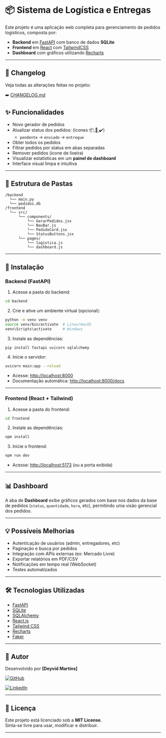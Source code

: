 # 📦 Sistema de Logística e Entregas

Este projeto é uma aplicação web completa para gerenciamento de pedidos logísticos, composta por:

- **Backend** em [FastAPI](https://fastapi.tiangolo.com/) com banco de dados **SQLite**
- **Frontend** em [React](https://reactjs.org/) com [TailwindCSS](https://tailwindcss.com/)
- **Dashboard** com gráficos utilizando [Recharts](https://recharts.org/)

---
## 📝 Changelog

Veja todas as alterações feitas no projeto:

➡️ [CHANGELOG.md](./CHANGELOG.md)

## ✨ Funcionalidades

- Novo gerador de pedidos 
- Atualizar status dos pedidos: (icones 📦,🚚,✔️)
  - `pendente` → `enviado` → `entregue`
- Obter todos os pedidos
- Filtrar pedidos por status em abas separadas
- Remover pedidos (ícone de lixeira)
- Visualizar estatísticas em um **painel de dashboard**
- Interface visual limpa e intuitiva

---

## 📁 Estrutura de Pastas

```
/backend
  └── main.py
  └── pedidos.db
/frontend
  └── src/
      └── components/
          └── GerarPedidos.jsx
          └── NavBar.js
          └── PedidoCard.jsx
          └── StatusButtons.jsx
      └── pages/
          └── logistica.js
          └── dashboard.js
```

---

## 🚀 Instalação

### Backend (FastAPI)

1. Acesse a pasta do backend:

```bash
cd backend
```

2. Crie e ative um ambiente virtual (opcional):

```bash
python -m venv venv
source venv/bin/activate  # Linux/macOS
venv\Scripts\activate     # Windows
```

3. Instale as dependências:

```bash
pip install fastapi uvicorn sqlalchemy
```

4. Inicie o servidor:

```bash
uvicorn main:app --reload
```

- Acesse: [http://localhost:8000](http://localhost:8000)
- Documentação automática: [http://localhost:8000/docs](http://localhost:8000/docs)

---

### Frontend (React + Tailwind)

1. Acesse a pasta do frontend:

```bash
cd frontend
```

2. Instale as dependências:

```bash
npm install
```

3. Inicie o frontend:

```bash
npm run dev
```

- Acesse: [http://localhost:5173](http://localhost:5173) (ou a porta exibida)

---

## 📊 Dashboard

A aba de **Dashboard** exibe gráficos gerados com base nos dados da base de pedidos (`status`, `quantidade`, `hora`, etc), permitindo uma visão gerencial dos pedidos.

---

## 💡 Possíveis Melhorias

- Autenticação de usuários (admin, entregadores, etc)
- Paginação e busca por pedidos
- Integração com APIs externas (ex: Mercado Livre)
- Exportar relatórios em PDF/CSV
- Notificações em tempo real (WebSocket)
- Testes automatizados

---

## 🛠 Tecnologias Utilizadas

- [FastAPI](https://fastapi.tiangolo.com/)
- [SQLite](https://www.sqlite.org/)
- [SQLAlchemy](https://www.sqlalchemy.org/)
- [React.js](https://reactjs.org/)
- [Tailwind CSS](https://tailwindcss.com/)
- [Recharts](https://recharts.org/)
- [Faker](https://v9.fakerjs.dev/)

---

## 👤 Autor

Desenvolvido por **[Deyvid Martins]**

[![GitHub](https://img.shields.io/badge/GitHub-Perfil-black?logo=github)](https://github.com/RageHTML)

[![LinkedIn](https://img.shields.io/badge/LinkedIn-Perfil-blue?logo=linkedin)](https://www.linkedin.com/in/deyvid-martins-545530352/)

---

## 📄 Licença

Este projeto está licenciado sob a **MIT License**.  
Sinta-se livre para usar, modificar e distribuir.

---